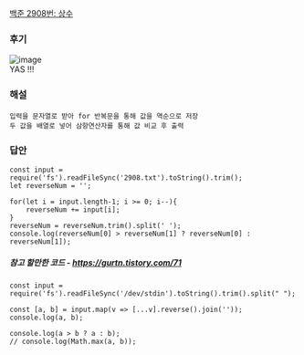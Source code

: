 [백준 2908번: 상수](https://www.acmicpc.net/problem/2908)

### 후기
![image](https://user-images.githubusercontent.com/49461207/181169633-ba83b061-f5e6-4e7c-b137-07a7340cc1b4.png)  
YAS !!!

### 해설
`입력을 문자열로 받아 for 반복문을 통해 값을 역순으로 저장`  
`두 값을 배열로 넣어 삼항연산자를 통해 값 비교 후 출력`

### 답안
```
const input = require('fs').readFileSync('2908.txt').toString().trim();
let reverseNum = '';

for(let i = input.length-1; i >= 0; i--){
    reverseNum += input[i];
}
reverseNum = reverseNum.trim().split(' ');
console.log(reverseNum[0] > reverseNum[1] ? reverseNum[0] : reverseNum[1]);
```


##### 참고 할만한 코드 - https://gurtn.tistory.com/71
```
const input = require('fs').readFileSync('/dev/stdin').toString().trim().split(" ");

const [a, b] = input.map(v => [...v].reverse().join(''));
console.log(a, b);

console.log(a > b ? a : b);
// console.log(Math.max(a, b));
```
